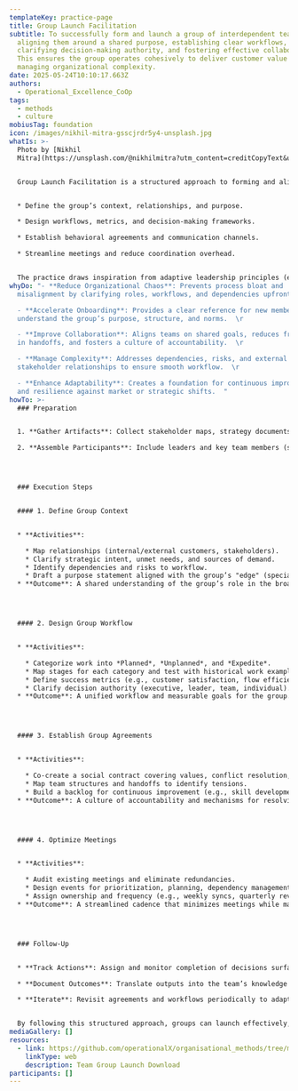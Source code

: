 ```yaml
---
templateKey: practice-page
title: Group Launch Facilitation
subtitle: To successfully form and launch a group of interdependent teams by
  aligning them around a shared purpose, establishing clear workflows,
  clarifying decision-making authority, and fostering effective collaboration.
  This ensures the group operates cohesively to deliver customer value while
  managing organizational complexity.
date: 2025-05-24T10:10:17.663Z
authors:
  - Operational_Excellence_CoOp
tags:
  - methods
  - culture
mobiusTag: foundation
icon: /images/nikhil-mitra-gsscjrdr5y4-unsplash.jpg
whatIs: >-
  Photo by [Nikhil
  Mitra](https://unsplash.com/@nikhilmitra?utm_content=creditCopyText&utm_medium=referral&utm_source=unsplash) 


  Group Launch Facilitation is a structured approach to forming and aligning teams at the "group" level (a team of teams). It combines synchronous and asynchronous facilitation methods to:  


  * Define the group’s context, relationships, and purpose.  

  * Design workflows, metrics, and decision-making frameworks.  

  * Establish behavioral agreements and communication channels.  

  * Streamline meetings and reduce coordination overhead.  


  The practice draws inspiration from adaptive leadership principles (e.g., Gen. McChrystal’s "gardener" leadership model) and emphasizes clarity, autonomy, and alignment to combat organizational entropy.
whyDo: "- **Reduce Organizational Chaos**: Prevents process bloat and
  misalignment by clarifying roles, workflows, and dependencies upfront.  \r

  - **Accelerate Onboarding**: Provides a clear reference for new members to
  understand the group’s purpose, structure, and norms.  \r

  - **Improve Collaboration**: Aligns teams on shared goals, reduces friction
  in handoffs, and fosters a culture of accountability.  \r

  - **Manage Complexity**: Addresses dependencies, risks, and external
  stakeholder relationships to ensure smooth workflow.  \r

  - **Enhance Adaptability**: Creates a foundation for continuous improvement
  and resilience against market or strategic shifts.  "
howTo: >-
  ### Preparation


  1. **Gather Artifacts**: Collect stakeholder maps, strategy documents, value stream maps, RAID logs, and existing metrics.  

  2. **Assemble Participants**: Include leaders and key team members (small enough for efficiency, large enough for diverse input).  




  ### Execution Steps


  #### 1. Define Group Context


  * **Activities**:  

    * Map relationships (internal/external customers, stakeholders).  
    * Clarify strategic intent, unmet needs, and sources of demand.  
    * Identify dependencies and risks to workflow.  
    * Draft a purpose statement aligned with the group’s "edge" (specialization and differentiation).  
  * **Outcome**: A shared understanding of the group’s role in the broader organization.  




  #### 2. Design Group Workflow


  * **Activities**:  

    * Categorize work into *Planned*, *Unplanned*, and *Expedite*.  
    * Map stages for each category and test with historical work examples.  
    * Define success metrics (e.g., customer satisfaction, flow efficiency).  
    * Clarify decision authority (executive, leader, team, individual).  
  * **Outcome**: A unified workflow and measurable goals for the group.  




  #### 3. Establish Group Agreements


  * **Activities**:  

    * Co-create a social contract covering values, conflict resolution, and support expectations.  
    * Map team structures and handoffs to identify tensions.  
    * Build a backlog for continuous improvement (e.g., skill development, tooling).  
  * **Outcome**: A culture of accountability and mechanisms for resolving inter-team friction.  




  #### 4. Optimize Meetings


  * **Activities**:  

    * Audit existing meetings and eliminate redundancies.  
    * Design events for prioritization, planning, dependency management, and improvement.  
    * Assign ownership and frequency (e.g., weekly syncs, quarterly reviews).  
  * **Outcome**: A streamlined cadence that minimizes meetings while maximizing alignment.  




  ### Follow-Up


  * **Track Actions**: Assign and monitor completion of decisions surfaced during sessions.  

  * **Document Outcomes**: Translate outputs into the team’s knowledge management tools.  

  * **Iterate**: Revisit agreements and workflows periodically to adapt to changes.  


  By following this structured approach, groups can launch effectively, sustain alignment, and deliver value consistently.
mediaGallery: []
resources:
  - link: https://github.com/operationalX/organisational_methods/tree/main/Group%20Launch
    linkType: web
    description: Team Group Launch Download
participants: []
---
```

